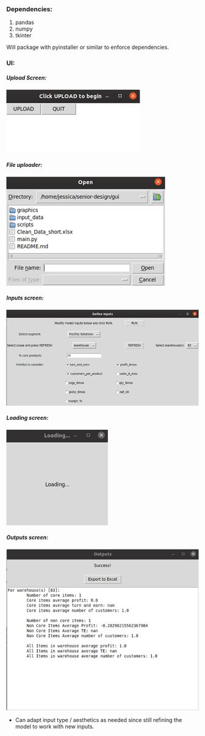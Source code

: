 ### Dependencies:
1. pandas
1. numpy
1. tkinter

Will package with pyinstaller or similar to enforce dependencies. 

### UI:
##### Upload Screen:
![](graphics/upload_screen.png)

##### File uploader:
![](graphics/file_uploader.png)

##### Inputs screen:
![](graphics/input_screen.png)

##### Loading screen:
![](graphics/loading_screen.png)

##### Outputs screen:
![](graphics/output_screen.png)

- Can adapt input type / aesthetics as needed since still refining the model to work with new inputs.

